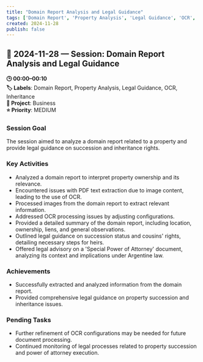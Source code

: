 ```yaml
---
title: "Domain Report Analysis and Legal Guidance"
tags: ['Domain Report', 'Property Analysis', 'Legal Guidance', 'OCR', 'Inheritance']
created: 2024-11-28
publish: false
---
```


## 📅 2024-11-28 — Session: Domain Report Analysis and Legal Guidance

**🕒 00:00–00:10**  
**🏷️ Labels**: Domain Report, Property Analysis, Legal Guidance, OCR, Inheritance  
**📂 Project**: Business  
**⭐ Priority**: MEDIUM  


### Session Goal
The session aimed to analyze a domain report related to a property and provide legal guidance on succession and inheritance rights.

### Key Activities
- Analyzed a domain report to interpret property ownership and its relevance.
- Encountered issues with PDF text extraction due to image content, leading to the use of OCR.
- Processed images from the domain report to extract relevant information.
- Addressed OCR processing issues by adjusting configurations.
- Provided a detailed summary of the domain report, including location, ownership, liens, and general observations.
- Outlined legal guidance on succession status and cousins' rights, detailing necessary steps for heirs.
- Offered legal advisory on a 'Special Power of Attorney' document, analyzing its context and implications under Argentine law.

### Achievements
- Successfully extracted and analyzed information from the domain report.
- Provided comprehensive legal guidance on property succession and inheritance issues.

### Pending Tasks
- Further refinement of OCR configurations may be needed for future document processing.
- Continued monitoring of legal processes related to property succession and power of attorney execution.
